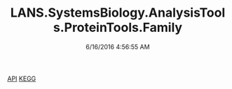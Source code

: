 ﻿---
title: LANS.SystemsBiology.AnalysisTools.ProteinTools.Family
date: 6/16/2016 4:56:55 AM
---

[API](T-LANS.SystemsBiology.AnalysisTools.ProteinTools.Family.API.html)
[KEGG](T-LANS.SystemsBiology.AnalysisTools.ProteinTools.Family.KEGG.html)
